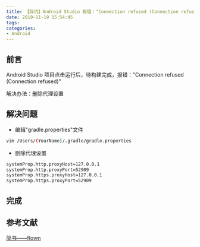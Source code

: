 ```yaml
---
title: 【踩坑】Android Studio 报错："Connection refused (Connection refused)"
date: 2019-11-19 15:54:45
tags:
categories:
- Android
---
```


## 前言

Android Studio 项目点击运行后，待构建完成，报错："Connection refused (Connection refused)"

解决办法：删除代理设置

<!-- more -->

## 解决问题

- 编辑"gradle.properties"文件

``` bash
vim /Users/(YourName)/.gradle/gradle.properties
```

- 删除代理设置

``` bash
systemProp.http.proxyHost=127.0.0.1
systemProp.http.proxyPort=52909
systemProp.https.proxyHost=127.0.0.1
systemProp.https.proxyPort=52909
```

## 完成

## 参考文献

[简书——flovm](https://www.jianshu.com/p/dc12c965abbc)

